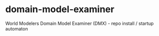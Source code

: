 # domain-model-examiner
World Modelers Domain Model Examiner (DMX) - repo install / startup automaton
